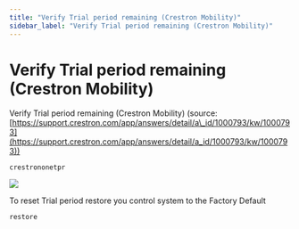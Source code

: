 ```yaml
---
title: "Verify Trial period remaining (Crestron Mobility)"
sidebar_label: "Verify Trial period remaining (Crestron Mobility)"
---
```


#  Verify Trial period remaining (Crestron Mobility) 


Verify Trial period remaining (Crestron Mobility) (source:
[https://support.crestron.com/app/answers/detail/a\_id/1000793/kw/1000793](https://support.crestron.com/app/answers/detail/a_id/1000793/kw/1000793))

    crestrononetpr

![](/img/kb-crestron-mobility-trial.png)

To reset Trial period restore you control system to the Factory Default

    restore

